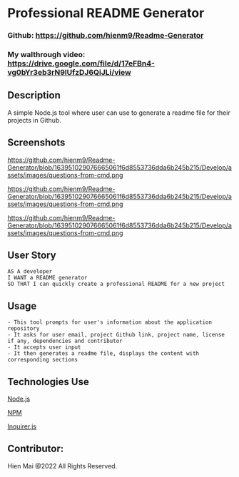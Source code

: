 # Professional README Generator

### Github: https://github.com/hienm9/Readme-Generator

### My walthrough video: https://drive.google.com/file/d/17eFBn4-vg0bYr3eb3rN9lUfzDJ6QiJLi/view


## Description
A simple Node.js tool where user can use to generate a readme file for their projects in Github.

## Screenshots
https://github.com/hienm9/Readme-Generator/blob/163951029076665061f6d8553736dda6b245b215/Develop/assets/images/questions-from-cmd.png

https://github.com/hienm9/Readme-Generator/blob/163951029076665061f6d8553736dda6b245b215/Develop/assets/images/questions-from-cmd.png

https://github.com/hienm9/Readme-Generator/blob/163951029076665061f6d8553736dda6b245b215/Develop/assets/images/questions-from-cmd.png


## User Story

```
AS A developer
I WANT a README generator
SO THAT I can quickly create a professional README for a new project
```

## Usage

```
- This tool prompts for user's information about the application repository 
- It asks for user email, project Github link, project name, license if any, dependencies and contributor
- It accepts user input
- It then generates a readme file, displays the content with corresponding sections
```

## Technologies Use
<p><a href="https://nodejs.org/">Node.js</a></p>
<p><a href="https://www.npmjs.com/">NPM</a></p>
<p><a href="https://www.npmjs.com/package/inquirer">Inquirer.js</a></p>

## Contributor:
Hien Mai @2022 All Rights Reserved.
